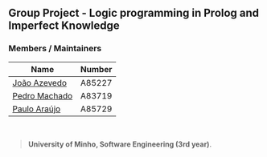 ## Group Project - Logic programming in Prolog and Imperfect Knowledge

### Members / Maintainers

|      Name     | Number |
|---------------|--------|
| [João Azevedo](https://github.com/devzizu)   | A85227 |
| [Pedro Machado](https://github.com/PedroFCM) | A83719 |
| [Paulo Araújo](https://github.com/paulob122) | A85729 |

<br>

>**University of Minho, Software Engineering (3rd year)**.
